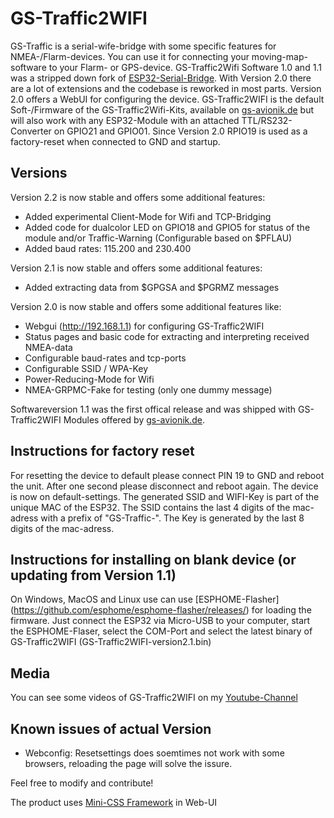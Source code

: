 # GS-Traffic2WIFI
GS-Traffic is a serial-wife-bridge with some specific features for NMEA-/Flarm-devices. You can use it for connecting your moving-map-software to your Flarm- or GPS-device.
GS-Traffic2Wifi Software 1.0 and 1.1 was a stripped down fork of [ESP32-Serial-Bridge](https://github.com/AlphaLima/ESP32-Serial-Bridge). With Version 2.0 there are a lot of extensions and the codebase is reworked in most parts. Version 2.0 offers a WebUI for configuring the device. GS-Traffic2WIFI is the default Soft-/Firmware of the GS-Traffic2Wifi-Kits, available on [gs-avionik.de](https://www.gs-avionik.de) but will also work with any ESP32-Module with an attached TTL/RS232-Converter on GPIO21 and GPIO01. Since Version 2.0 RPIO19 is used as a factory-reset when connected to GND and startup.

## Versions
Version 2.2 is now stable and offers some additional features:
- Added experimental Client-Mode for Wifi and TCP-Bridging
- Added code for dualcolor LED on GPIO18 and GPIO5 for status of the module and/or Traffic-Warning (Configurable based on $PFLAU)
- Added baud rates: 115.200 and 230.400

Version 2.1 is now stable and offers some additional features:
- Added extracting data from $GPGSA and $PGRMZ messages

Version 2.0 is now stable and offers some additional features like:
- Webgui (http://192.168.1.1) for configuring GS-Traffic2WIFI
- Status pages and basic code for extracting and interpreting received NMEA-data
- Configurable baud-rates and tcp-ports
- Configurable SSID / WPA-Key
- Power-Reducing-Mode for Wifi
- NMEA-GRPMC-Fake for testing (only one dummy message)

Softwareversion 1.1 was the first offical release and was shipped with GS-Traffic2WIFI Modules offered by [gs-avionik.de](https://www.gs-avionik.de).

## Instructions for factory reset
For resetting the device to default please connect PIN 19 to GND and reboot the unit. After one second please disconnect and reboot again. The device is now on default-settings.
The generated SSID and WIFI-Key is part of the unique MAC of the ESP32. The SSID contains the last 4 digits of the mac-adress with a prefix of "GS-Traffic-". The Key is generated by the last 8 digits of the mac-adress.

## Instructions for installing on blank device (or updating from Version 1.1)
On Windows, MacOS and Linux use can use [ESPHOME-Flasher] (https://github.com/esphome/esphome-flasher/releases/) for loading the firmware. Just connect the ESP32 via Micro-USB to your computer, start the ESPHOME-Flaser, select the COM-Port and select the latest binary of GS-Traffic2WIFI (GS-Traffic2WIFI-version2.1.bin)

## Media
You can see some videos of GS-Traffic2WIFI on my [Youtube-Channel](https://www.youtube.com/channel/UCv42FT93emRBfOEssAWbdOw)

##  Known issues of actual Version
- Webconfig: Resetsettings does soemtimes not work with some browsers, reloading the page will solve the issure.

Feel free to modify and contribute! 

The product uses [Mini-CSS Framework](https://minicss.org) in Web-UI